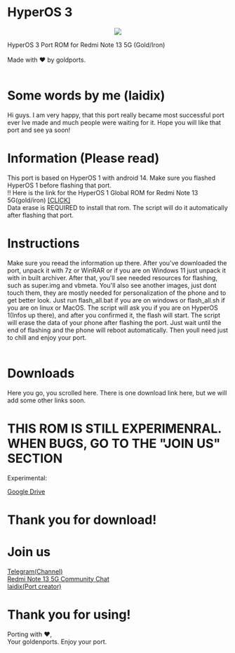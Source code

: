 # HyperOS 3

<div align="center"><a href="/"><img src="https://github.com/laidix/HyperOS-3/blob/main/hyperos3_gold.png"></a></div>

HyperOS 3 Port ROM for Redmi Note 13 5G (Gold/Iron) <br><br>
Made with ♥️ by goldports. <br><br>

# Some words by me (laidix)
Hi guys. I am very happy, that this port really became most successful port ever Ive made and much people were waiting for it. Hope you will like that port and see ya soon!

# Information (Please read)
This port is based on HyperOS 1 with android 14. Make sure you flashed HyperOS 1 before flashing that port. <br>
!! Here is the link for the HyperOS 1 Global ROM for Redmi Note 13 5G(gold/iron)                                                <a href="https://xiaomirom.com/en/download/redmi-note-13-5g-13r-pro-poco-x6-neo-5g-gold-stable-OS1.0.15.0.UNQMIXM/#global-fastboot">[CLICK]</a><br>
Data erase is REQUIRED to install that rom. The script will do it automatically after flashing that port.<br>

# Instructions
Make sure you reead the information up there. After you've downloaded the port, unpack it with 7z or WinRAR or if you are on Windows 11 just unpack it with in built archiver. After that, you'll see needed resources for flashing, such as super.img and vbmeta. You'll also see another images, just dont touch them, they are mostly needed for personalization of the phone and to get better look. Just run flash_all.bat if you are on windows or flash_all.sh if you are on linux or MacOS. The script will ask you if you are on HyperOS 1(Infos up there), and after you confirmed it, the flash will start. The script will erase the data of your phone after flashing the port. Just wait until the end of flashing and the phone will reboot automatically. Then youll need just to chill and enjoy your port. <br><br>

# Downloads
Here you go, you scrolled here. There is one download link here, but we will add some other links soon.<br>

# THIS ROM IS STILL EXPERIMENRAL. WHEN BUGS, GO TO THE "JOIN US" SECTION

<p>Experimental: </p><a href="https://drive.google.com/file/d/1REKGRlQJWUQbLgiug3xelcBDniKSSD3L/view?usp=sharing">Google Drive</a><br>

# Thank you for download!

# Join us
<a href="https://t.me/goldports">Telegram(Channel)</a><br>
<a href="https://t.me/RedmiNote_13Community">Redmi Note 13 5G Community Chat</a><br>
<a href="https://t.me/laidix">laidix(Port creator)</a><br>

# Thank you for using!
Porting with ♥️, <br>
Your goldenports. Enjoy your port.

